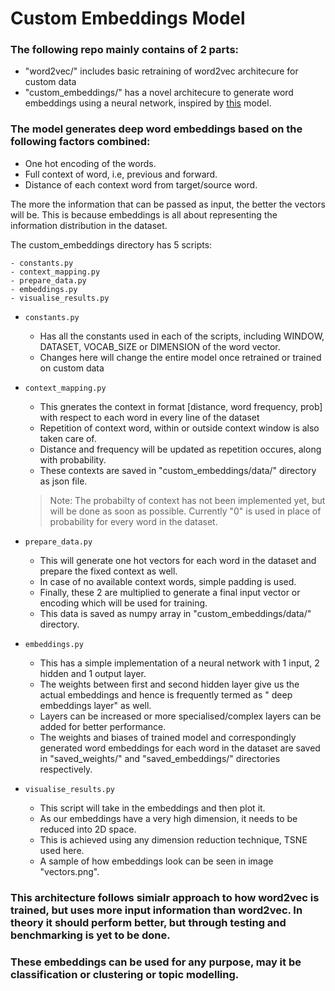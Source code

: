 # Custom Embeddings Model
### The following repo mainly contains of 2 parts:
- "word2vec/" includes basic retraining of word2vec architecure for custom data 
- "custom_embeddings/" has a novel architecure to generate word embeddings using a neural network, inspired by [this](https://github.com/callforpapers-source/inter-word-embedding) model.
### The model generates deep word embeddings based on the following factors combined:
- One hot encoding of the words.
- Full context of word, i.e, previous and forward.
- Distance of each context word from target/source word.

The more the information that can be passed as input, the better the vectors will be. This is because embeddings is all about representing the information distribution in the dataset.

The custom_embeddings directory has 5 scripts:
``` 
- constants.py
- context_mapping.py
- prepare_data.py
- embeddings.py 
- visualise_results.py
```

- ` constants.py ` 
    - Has all the constants used in each of the scripts, including WINDOW, DATASET, VOCAB_SIZE or DIMENSION of the word vector.
    - Changes here will change the entire model once retrained or trained on custom data

- `context_mapping.py `
    - This gnerates the context in format [distance, word frequency, prob] with respect to each word in every line of the dataset
    - Repetition of context word, within or outside context window is also taken care of.
    - Distance and frequency will be updated as repetition occures, along with probability.
    - These contexts are saved in "custom_embeddings/data/" directory as json file.

    > Note: The probabilty of context has not been implemented yet, but will be done as soon as possible. Currently  "0" is used in place of probability for every word in the dataset. 

- `prepare_data.py`
    - This will generate one hot vectors for each word in the dataset and prepare the fixed context as well.
    - In case of no available context words, simple padding is used.
    - Finally, these 2 are multiplied to generate a final input vector or encoding which will be used for training.
    - This data is saved as numpy array in "custom_embeddings/data/" directory.

- `embeddings.py`
    - This has a simple implementation of a neural network with 1 input, 2 hidden and 1 output layer.
    - The weights between first and second hidden layer give us the actual embeddings and hence is frequently termed as " deep embeddings layer" as well.
    - Layers can be increased or more specialised/complex layers can be added for better performance. 
    - The weights and biases of trained model and correspondingly generated word embeddings for each word in the dataset are saved in "saved_weights/" and "saved_embeddings/" directories respectively. 

- `visualise_results.py`
    - This script will take in the embeddings and then plot it.
    - As our embeddings have a very high dimension, it needs to be reduced into 2D space.
    - This is achieved using any dimension reduction technique, TSNE used here.
    - A sample of how embeddings look can be seen in image "vectors.png".
###  This architecture follows simialr approach to how word2vec is trained, but uses more input information than word2vec. In theory it should perform better, but through testing and benchmarking is yet to be done.

### These embeddings can be used for any purpose, may it be classification or clustering or topic modelling. 
 